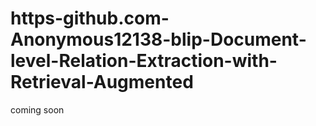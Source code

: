 # https-github.com-Anonymous12138-blip-Document-level-Relation-Extraction-with-Retrieval-Augmented

coming soon 
